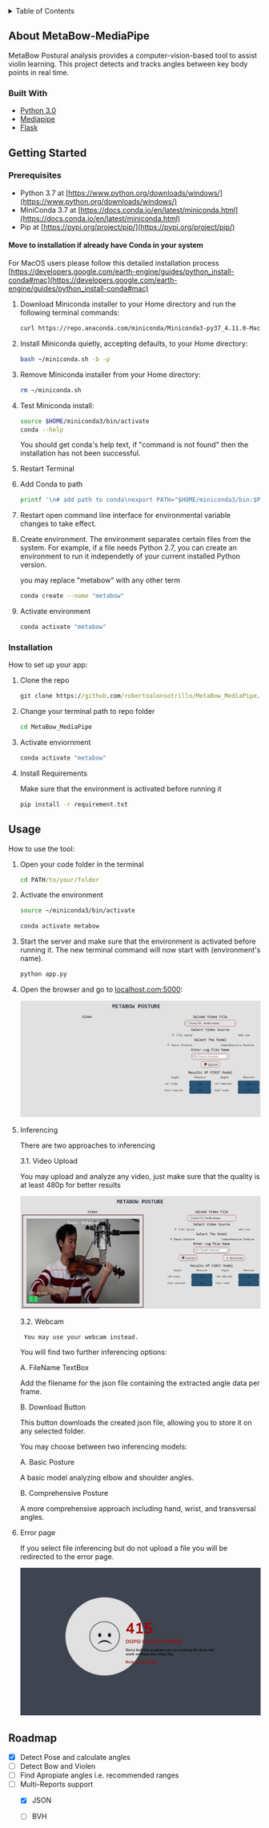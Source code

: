<!-- TABLE OF CONTENTS -->
<details>
  <summary>Table of Contents</summary>
  <ol>
    <li>
      <a href="#about-the-project">About The Project</a>
      <ul>
        <li><a href="#built-with">Built With</a></li>
      </ul>
    </li>
    <li>
      <a href="#getting-started">Getting Started</a>
      <ul>
        <li><a href="#prerequisites">Prerequisites</a></li>
        <li><a href="#installation">Installation</a></li>
      </ul>
    </li>
    <li><a href="#usage">Usage</a></li>
    <li><a href="#roadmap">Roadmap</a></li>
  </ol>
</details>



<!-- ABOUT THE PROJECT -->
## About MetaBow-MediaPipe

MetaBow Postural analysis provides a computer-vision-based tool to assist violin learning. This project detects and tracks angles between key body points in real time. 


### Built With

* [Python 3.0](https://docs.python.org/3.0/)
* [Mediapipe](https://google.github.io/mediapipe/)
* [Flask](https://flask.palletsprojects.com/en/2.1.x/)


<!-- GETTING STARTED -->
## Getting Started

### Prerequisites

* Python 3.7 at [https://www.python.org/downloads/windows/](https://www.python.org/downloads/windows/)
* MiniConda 3.7 at [https://docs.conda.io/en/latest/miniconda.html](https://docs.conda.io/en/latest/miniconda.html)
* Pip at [https://pypi.org/project/pip/](https://pypi.org/project/pip/)

#### Move to installation if already have Conda in your system

For MacOS users please follow this detailed installation process [https://developers.google.com/earth-engine/guides/python_install-conda#mac](https://developers.google.com/earth-engine/guides/python_install-conda#mac)

1. Download Miniconda installer to your Home directory and run the following terminal commands:
   ```sh
   curl https://repo.anaconda.com/miniconda/Miniconda3-py37_4.11.0-MacOSX-x86_64.sh -o ~/miniconda.sh
   ```
2. Install Miniconda quietly, accepting defaults, to your Home directory:
   ```sh
   bash ~/miniconda.sh -b -p
   ```
3. Remove Miniconda installer from your Home directory:
   ```sh
   rm ~/miniconda.sh
   ```
4. Test Miniconda install:
   ```sh
   source $HOME/miniconda3/bin/activate
   conda --help
   ```
   You should get conda's help text, if "command is not found" then the installation has not been successful. 
   
5. Restart Terminal

6. Add Conda to path
   ```sh
   printf '\n# add path to conda\nexport PATH="$HOME/miniconda3/bin:$PATH"\n' >> ~/.bashrc
   ```
7. Restart open command line interface for environmental variable changes to take effect.

8. Create environment. The environment separates certain files from the system. For example, if a file needs Python 2.7, you can create an environment to run it independetly of your current installed Python version. 
   
   you may replace "metabow" with any other term
   
   ```sh
   conda create --name "metabow"
   ```
9. Activate environment
   
   ```sh
   conda activate "metabow"
   ``` 
 
### Installation

How to set up your app:

1. Clone the repo

   ```cmd
   git clone https://github.com/robertoalonsotrillo/MetaBow_MediaPipe.git
   ```
2. Change your terminal path to repo folder

   ```cmd
   cd MetaBow_MediaPipe
   ```
4. Activate enviornment

   ```sh
   conda activate "metabow"
   ```
5. Install Requirements

   Make sure that the environment is activated before running it
   ```cmd
   pip install -r requirement.txt
   ```

<!-- USAGE EXAMPLES -->
## Usage

How to use the tool: 

1. Open your code folder in the terminal
   ```cmd
   cd PATH/to/your/folder
   ```

2. Activate the environment
   ```sh
   source ~/miniconda3/bin/activate
   ```
   
   ```sh
   conda activate metabow
   ```
3. Start the server and make sure that the environment is activated before running it. The new terminal command will now start with (environment's name).
   
   ```sh
   python app.py
   ```
4. Open the browser and go to [localhost.com:5000](http://localhost.com:5000):
   
   ![HomePage](https://github.com/robertoalonsotrillo/MetaBow_MediaPipe/blob/main/github_readme_images/HomePage.JPG?raw=true)
   
4. Inferencing 
   
   There are two approaches to inferencing
   
   3.1. Video Upload
   
   You may upload and analyze any video, just make sure that the quality is at least 480p for better results 
        
   ![Inferencing](https://github.com/robertoalonsotrillo/MetaBow_MediaPipe/blob/main/github_readme_images/inferencing.JPG?raw=true)
        
   3.2. Webcam
   
        You may use your webcam instead.
   
   You will find two further inferencing options:
   
   A.   FileName TextBox
   
   Add the filename for the json file containing the extracted angle data per frame.
        
   B.   Download Button
   
   This button downloads the created json file, allowing you to store it on any selected folder. 
        
   You may choose between two inferencing models:
   
   A.   Basic Posture
   
   A basic model analyzing elbow and shoulder angles.
   
   B.   Comprehensive Posture
   
   A more comprehensive approach including hand, wrist, and transversal angles. 
   
5. Error page

   If you select file inferencing but do not upload a file you will be redirected to the error page. 
   
   ![ERROR](https://github.com/robertoalonsotrillo/MetaBow_MediaPipe/blob/main/github_readme_images/error.JPG?raw=true)
   
        
<!-- ROADMAP -->
## Roadmap

- [x] Detect Pose and calculate angles
- [ ] Detect Bow and Violen
- [ ] Find Apropiate angles i.e. recommended ranges
- [ ] Multi-Reports support
    - [x] JSON
    - [ ] BVH


